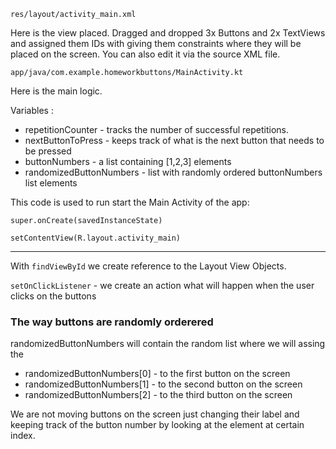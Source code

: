 `res/layout/activity_main.xml`

Here is the view placed. Dragged and dropped 3x Buttons and 2x TextViews and assigned them IDs with giving them constraints where they will be placed on the screen. You can also edit it via the source XML file.

`app/java/com.example.homeworkbuttons/MainActivity.kt`

Here is the main logic.

Variables : 
- repetitionCounter - tracks the number of successful repetitions.
- nextButtonToPress - keeps track of what is the next button that needs to be pressed
- buttonNumbers - a list containing [1,2,3] elements
- randomizedButtonNumbers - list with randomly ordered buttonNumbers list elements

This code is used to run start the Main Activity of the app:

`super.onCreate(savedInstanceState)`

`setContentView(R.layout.activity_main)`

----

With `findViewById` we create reference to the Layout View Objects.

`setOnClickListener` - we create an action what will happen when the user clicks on the buttons

### The way buttons are randomly orderered

randomizedButtonNumbers will contain the random list where we will assing the
- randomizedButtonNumbers[0] - to the first button on the screen
- randomizedButtonNumbers[1] - to the second button on the screen
- randomizedButtonNumbers[2] - to the third button on the screen

We are not moving buttons on the screen just changing their label and keeping track of the button number by looking at the element at certain index.
